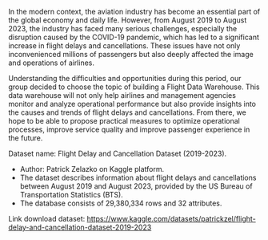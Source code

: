 In the modern context, the aviation industry has become an essential part of the global economy and daily life. However, from August 2019 to August 2023, the industry has faced many serious challenges, especially the disruption caused by the COVID-19 pandemic, which has led to a significant increase in flight delays and cancellations. These issues have not only inconvenienced millions of passengers but also deeply affected the image and operations of airlines.

Understanding the difficulties and opportunities during this period, our group decided to choose the topic of building a Flight Data Warehouse. This data warehouse will not only help airlines and management agencies monitor and analyze operational performance but also provide insights into the causes and trends of flight delays and cancellations. From there, we hope to be able to propose practical measures to optimize operational processes, improve service quality and improve passenger experience in the future.

Dataset name: Flight Delay and Cancellation Dataset (2019-2023).
- Author: Patrick Zelazko on Kaggle platform.
- The dataset describes information about flight delays and cancellations between August 2019 and August 2023, provided by the US Bureau of Transportation Statistics (BTS).
- The database consists of 29,380,334 rows and 32 attributes.

Link download dataset: https://www.kaggle.com/datasets/patrickzel/flight-delay-and-cancellation-dataset-2019-2023

